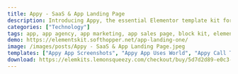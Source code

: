 ```yaml
---
title: Appy - SaaS & App Landing Page
description: Introducing Appy, the essential Elementor template kit for SaaS and app landing pages. Elevate your online presence with this sleek and modern design. Crafted for effortless customization, Appy offers a range of professionally designed templates. With Elementor's intuitive drag-and-drop interface, bring your vision to life by adjusting layouts, fonts, and colors. Whether you're launching a SaaS product or showcasing an app, Appy provides the perfect platform. Capture attention and drive conversions with stunning visuals and seamless user experience. Transform your website today with Appy - the ultimate Elementor template kit for successful SaaS and app presentations.
categories: ["Technology"]
tags: app, app agency, app marketing, app sales page, block kit, elementor, elementor free, elementor template kits, illustration, landing, minimal, showcase
demo: https://elementskit.softhopper.net/app-landing-one/
image: /images/posts/Appy - SaaS & App Landing Page.jpeg
templates: ["Appy App Screenshots", "Appy App Uses World", "Appy Call To Actions", "Appy Client Logo Grid", "Appy Faq Templates", "Appy Features Template", "Appy Footer Template", "Appy Full Pages", "Appy Header Template", "Appy Hero Template", "Appy Price Table", "Appy Service Blocks", "Appy Testimonials Blocks", "Global"]
download: https://elemkits.lemonsqueezy.com/checkout/buy/5d7d2d89-e0c3-49a4-a47f-4c2be79e3053
---
```


